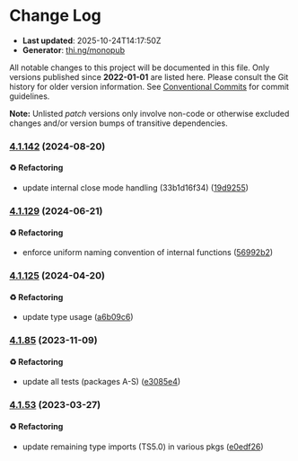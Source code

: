 # Change Log

- **Last updated**: 2025-10-24T14:17:50Z
- **Generator**: [thi.ng/monopub](https://thi.ng/monopub)

All notable changes to this project will be documented in this file.
Only versions published since **2022-01-01** are listed here.
Please consult the Git history for older version information.
See [Conventional Commits](https://conventionalcommits.org/) for commit guidelines.

**Note:** Unlisted _patch_ versions only involve non-code or otherwise excluded changes
and/or version bumps of transitive dependencies.

### [4.1.142](https://github.com/thi-ng/umbrella/tree/@thi.ng/rstream-graph@4.1.142) (2024-08-20)

#### ♻️ Refactoring

- update internal close mode handling (33b1d16f34) ([19d9255](https://github.com/thi-ng/umbrella/commit/19d9255))

### [4.1.129](https://github.com/thi-ng/umbrella/tree/@thi.ng/rstream-graph@4.1.129) (2024-06-21)

#### ♻️ Refactoring

- enforce uniform naming convention of internal functions ([56992b2](https://github.com/thi-ng/umbrella/commit/56992b2))

### [4.1.125](https://github.com/thi-ng/umbrella/tree/@thi.ng/rstream-graph@4.1.125) (2024-04-20)

#### ♻️ Refactoring

- update type usage ([a6b09c6](https://github.com/thi-ng/umbrella/commit/a6b09c6))

### [4.1.85](https://github.com/thi-ng/umbrella/tree/@thi.ng/rstream-graph@4.1.85) (2023-11-09)

#### ♻️ Refactoring

- update all tests (packages A-S) ([e3085e4](https://github.com/thi-ng/umbrella/commit/e3085e4))

### [4.1.53](https://github.com/thi-ng/umbrella/tree/@thi.ng/rstream-graph@4.1.53) (2023-03-27)

#### ♻️ Refactoring

- update remaining type imports (TS5.0) in various pkgs ([e0edf26](https://github.com/thi-ng/umbrella/commit/e0edf26))
